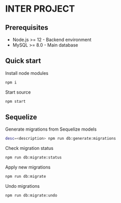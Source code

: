 # INTER PROJECT

## Prerequisites

- Node.js >= 12 - Backend environment
- MySQL >= 8.0 - Main database

## Quick start

Install node modules

```bash
npm i
```

Start source

```bash
npm start
```

## Sequelize

Generate migrations from Sequelize models

```bash
desc=<description> npm run db:generate:migrations
```

Check migration status

```bash
npm run db:migrate:status
```

Apply new migrations

```bash
npm run db:migrate
```

Undo migrations

```bash
npm run db:migrate:undo
```

